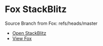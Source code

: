 # Fox StackBlitz

Source Branch from Fox: refs/heads/master

- [Open StackBlitz](https://stackblitz.com/github/assecosolutions/fox-stackblitz/tree/924865ca70ec2bd91fc49f7452960de989abe54a?terminal=start)
- [View Fox](https://github.com/assecosolutions/fox/tree/d6362398f2bdbbd035c8f482ab463ebf39e55635)
